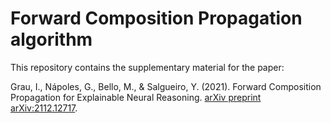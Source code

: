 # Forward Composition Propagation algorithm

This repository contains the supplementary material for the paper:

Grau, I., Nápoles, G., Bello, M., & Salgueiro, Y. (2021). Forward Composition Propagation for Explainable Neural Reasoning. [arXiv preprint arXiv:2112.12717](https://arxiv.org/abs/2112.12717).
